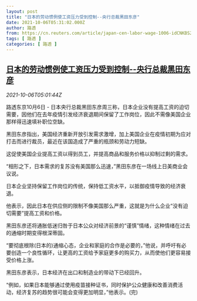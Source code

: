 ```yaml
---
layout: post
title: "日本的劳动惯例使工资压力受到控制--央行总裁黑田东彦"
date: 2021-10-06T05:31:02.000Z
author: 路透
from: https://cn.reuters.com/article/japan-cen-labor-wage-1006-idCNKBS2GW094
tags: [ 路透 ]
categories: [ 路透 ]
---
```

<!--1633498262000-->
[日本的劳动惯例使工资压力受到控制--央行总裁黑田东彦](https://cn.reuters.com/article/japan-cen-labor-wage-1006-idCNKBS2GW094)
------

<div>
<div><i>2021-10-06T05:01:44Z</i></div><p>路透东京10月6日 - 日本央行总裁黑田东彦周三称，日本企业没有提高工资的迫切需要，因他们在去年疫情引发经济衰退期间保留了工作岗位，因此不需像美国企业那样得迅速填补职位空缺。</p><p>黑田东彦指出，美国经济重新开放引发需求激增，加上美国企业在疫情初期为应对打击而进行裁员，最近在该国造成了严重的瓶颈和劳动力短缺。</p><p>这促使美国企业提高工资以得到员工，并提高商品和服务价格以抑制过剩的需求。</p><p>“相形之下，日本需求的复苏没有美国那么迅速，”黑田东彦在一场线上日美商业会议说。</p><p>日本企业坚持保留工作岗位的传统，保持低工资水平，以抵御疫情导致的经济衰退。</p><p>他表示，因此日本在供应侧的限制不像美国那么严重，这就是为什么企业“没有迫切需要”提高工资和价格。</p><p>黑田东彦还将通胀低迷归咎于日本公众对经济前景的“谨慎”情绪，这种情绪在过去的通缩时期变得根深蒂固。</p><p>“要彻底根除(日本的)通缩心态，企业和家庭的合作是必要的，”他说，并呼吁有必要创造一个良性循环，让更高的工资给予家庭更多的购买力，从而使他们更容易接受价格上涨。</p><p>黑田东彦表示，日本经济在出口和制造业的带动下已经回升。</p><p>“例如，如果日本能够通过使用疫苗接种证书，同时保护公众健康和改善消费活动，经济复苏的趋势很可能会变得更加明显，”他表示。(完)</p>
</div>
